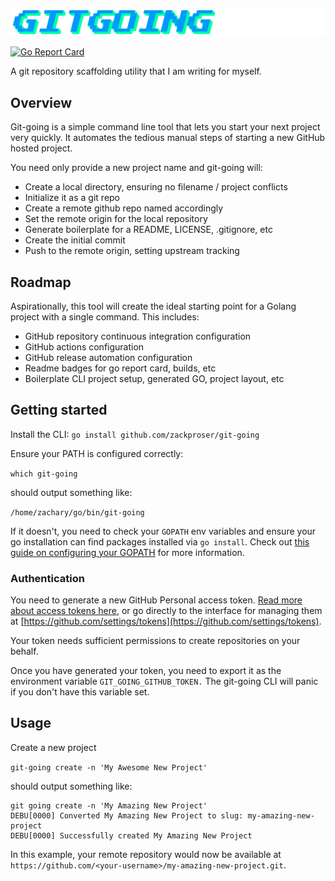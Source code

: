 ![gitgoing logo](./doc/GITGOING.png)

[![Go Report Card](https://goreportcard.com/badge/github.com/zackproser/git-going)](https://goreportcard.com/report/github.com/zackproser/git-going)

A git repository scaffolding utility that I am writing for myself.

## Overview

Git-going is a simple command line tool that lets you start your next project very quickly. It automates the tedious manual steps of starting a new GitHub hosted project. 

You need only provide a new project name and git-going will: 

* Create a local directory, ensuring no filename / project conflicts
* Initialize it as a git repo 
* Create a remote github repo named accordingly
* Set the remote origin for the local repository 
* Generate boilerplate for a README, LICENSE, .gitignore, etc
* Create the initial commit
* Push to the remote origin, setting upstream tracking

## Roadmap

Aspirationally, this tool will create the ideal starting point for a Golang project with a single command. This includes: 

* GitHub repository continuous integration configuration
* GitHub actions configuration
* GitHub release automation configuration
* Readme badges for go report card, builds, etc 
* Boilerplate CLI project setup, generated GO, project layout, etc 

## Getting started 

Install the CLI: 
`go install github.com/zackproser/git-going`

Ensure your PATH is configured correctly: 

`which git-going`

should output something like: 

`/home/zachary/go/bin/git-going`

If it doesn't, you need to check your `GOPATH` env variables and ensure your go installation can find packages installed via `go install`. Check out [this guide on configuring your GOPATH](https://github.com/golang/go/wiki/SettingGOPATH) for more information. 

### Authentication 

You need to generate a new GitHub Personal access token. [Read more about access tokens here](https://help.github.com/en/github/authenticating-to-github/creating-a-personal-access-token-for-the-command-line), or go directly to the interface for managing them at [https://github.com/settings/tokens](https://github.com/settings/tokens).

Your token needs sufficient permissions to create repositories on your behalf. 

Once you have generated your token, you need to export it as the environment variable `GIT_GOING_GITHUB_TOKEN.` The git-going CLI will panic if you don't have this variable set. 

## Usage 

Create a new project 

`git-going create -n 'My Awesome New Project'`

should output something like: 

```
git going create -n 'My Amazing New Project'
DEBU[0000] Converted My Amazing New Project to slug: my-amazing-new-project 
DEBU[0000] Successfully created My Amazing New Project 
```

In this example, your remote repository would now be available at `https://github.com/<your-username>/my-amazing-new-project.git`. 
